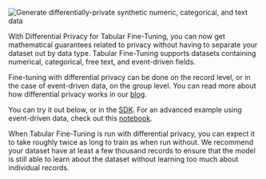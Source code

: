 ![Generate differentially-private synthetic numeric, categorical, and text data](https://blueprints.gretel.cloud/use_cases/images/navigator-ft-dp-hero.png "Generate differentially-private synthetic numeric, categorical, and text data")

With Differential Privacy for Tabular Fine-Tuning, you can now get mathematical guarantees related to privacy without having to separate your dataset out by data type. Tabular Fine-Tuning supports datasets containing numerical, categorical, free text, and event-driven fields.

Fine-tuning with differential privacy can be done on the record level, or in the case of event-driven data, on the group level. You can read more about how differential privacy works in our [blog](https://gretel.ai/blog/generate-complex-synthetic-tabular-data-with-navigator-fine-tuning-differential-privacy).

You can try it out below, or in the [SDK](https://colab.research.google.com/github/gretelai/gretel-blueprints/blob/main/docs/notebooks/demo/navft-dp/navft-dp-sample.ipynb). For an advanced example using event-driven data, check out this [notebook](https://colab.research.google.com/github/gretelai/gretel-blueprints/blob/main/docs/notebooks/demo/navft-dp/navft-dp-experiments.ipynb).

When Tabular Fine-Tuning is run with differential privacy, you can expect it to take roughly twice as long to train as when run without. We recommend your dataset have at least a few thousand records to ensure that the model is still able to learn about the dataset without learning too much about individual records.
